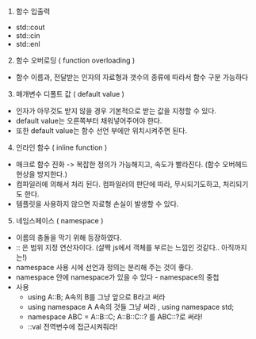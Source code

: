#

1) 함수 입출력 
 - std::cout
 - std::cin
 - std::enl
 
2) 함수 오버로딩 ( function overloading )
 - 함수 이름과, 전달받는 인자의 자료형과 갯수의 종류에 따라서 함수 구분 가능하다
 
3) 매개변수 디폴트 값 ( default value )
 - 인자가 아무것도 받지 않을 경우 기본적으로 받는 값을 지정할 수 있다.
 - default value는 오른쪽부터 채워넣어주어야 한다.
 - 또한 default value는 함수 선언 부에만 위치시켜주면 된다.
 
4) 인라인 함수 ( inline function )
 - 매크로 함수 진화 -> 복잡한 정의가 가능해지고, 속도가 빨라진다. (함수 오버헤드 현상을 방지한다.)
 - 컴파일러에 의해서 처리 된다. 컴파일러의 판단에 따라, 무시되기도하고, 처리되기도 한다.
 - 템플릿을 사용하지 않으면 자료형 손실이 발생할 수 있다.
 
5) 네임스페이스 ( namespace )
 - 이름의 충돌을 막기 위해 등장하였다.
 - :: 은 범위 지정 연산자이다. (살짝 js에서 객체를 부르는 느낌인 것같다.. 아직까지는!)
 - namespace 사용 시에 선언과 정의는 분리해 주는 것이 좋다.
 - namespace 안에 namespace가 있을 수 있다 - namespace의 중첩
 - 사용
   - using A::B;                    A속의 B를 그냥 앞으로 B라고 써라
   - using namespace A              A속의 것들 그냥 써라 , using namespace std;
   - namespace ABC = A::B::C;       A::B::C::? 를 ABC::?로 써라!
   - ::val                          전역변수에 접근시켜줘라!
